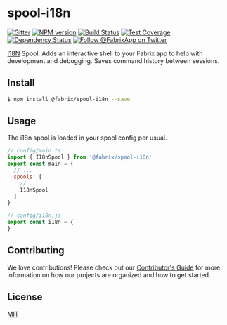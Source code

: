 # spool-i18n

[![Gitter][gitter-image]][gitter-url]
[![NPM version][npm-image]][npm-url]
[![Build Status][ci-image]][ci-url]
[![Test Coverage][coverage-image]][coverage-url]
[![Dependency Status][daviddm-image]][daviddm-url]
[![Follow @FabrixApp on Twitter][twitter-image]][twitter-url]

[I18N](https://nodejs.org/api/i18n.html) Spool. Adds an interactive shell to your Fabrix app to help with
development and debugging. Saves command history between sessions.

## Install

```sh
$ npm install @fabrix/spool-i18n --save
```

## Usage
The i18n spool is loaded in your spool config per usual.

```js
// config/main.ts
import { I18nSpool } from '@fabrix/spool-i18n'
export const main = {
  // ...
  spools: [
    // ...
    I18nSpool
  ]
}
```

```js
// config/i18n.js
export const i18n = {
}
```

## Contributing
We love contributions! Please check out our [Contributor's Guide](https://github.com/fabrix-app/fabrix/blob/master/.github/CONTRIBUTING.md) for more
information on how our projects are organized and how to get started.

## License
[MIT](https://github.com/fabrix-app/spool-i18n/blob/master/LICENSE)

[npm-image]: https://img.shields.io/npm/v/@fabrix/spool-i18n.svg?style=flat-square
[npm-url]: https://npmjs.org/package/@fabrix/spool-i18n
[ci-image]: https://img.shields.io/circleci/project/github/fabrix-app/spool-i18n/master.svg
[ci-url]: https://circleci.com/gh/fabrix-app/spool-i18n/tree/master
[daviddm-image]: http://img.shields.io/david/fabrix-app/spool-i18n.svg?style=flat-square
[daviddm-url]: https://david-dm.org/fabrix-app/spool-i18n
[gitter-image]: http://img.shields.io/badge/+%20GITTER-JOIN%20CHAT%20%E2%86%92-1DCE73.svg?style=flat-square
[gitter-url]: https://gitter.im/fabrix-app/Lobby
[twitter-image]: https://img.shields.io/twitter/follow/FabrixApp.svg?style=social
[twitter-url]: https://twitter.com/FabrixApp
[coverage-image]: https://img.shields.io/codeclimate/coverage/github/fabrix-app/spool-i18n.svg?style=flat-square
[coverage-url]: https://codeclimate.com/github/fabrix-app/spool-i18n/coverage

